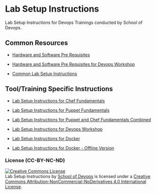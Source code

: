 # Lab Setup Instructions
Lab Setup Instructions for Devops Trainings conducted by School of Devops.

## Common Resources

* [Hardware and Software Pre Requisites](https://github.com/schoolofdevops/lab-setup/blob/master/common/hardware_software_requirements.md)

* [Hardware and Software Pre Requisites for Devops Workshop](https://github.com/schoolofdevops/lab-setup/blob/master/common/hardware_software_requirements_devops.md)


* [Common Lab Setup Instructions](https://github.com/schoolofdevops/lab-setup/blob/master/common/common-lab-setup-instructions.md)

## Tool/Training  Specific Instructions

* [Lab Setup Instructions for Chef Fundamentals](https://github.com/schoolofdevops/lab-setup/blob/master/chef/labsetup/chef-lab-setup-instructions.md)

* [Lab Setup Instructions for Puppet Fundamentals](https://github.com/schoolofdevops/lab-setup/blob/master/puppet/labsetup/puppet-lab-setup-instructions.md)

* [Lab Setup Instructions for Puppet and  Chef Fundamentals Combined](https://github.com/schoolofdevops/lab-setup/blob/master/puppet-chef/puppet-chef-lab-setup-instructions.md)

* [Lab Setup Instructions for Devops Workshop](https://github.com/schoolofdevops/lab-setup/blob/master/devops/labsetup/devops-workshop-lab-setup-instructions.md)

* [Lab Setup Instructions for Docker](https://github.com/schoolofdevops/lab-setup/blob/master/docker/labsetup/docker-lab-setup-instructions.md)

* [Lab Setup Instructions for Docker - Offline Version ](https://github.com/schoolofdevops/lab-setup/blob/master/docker/labsetup/docker_vm_env.md)

### License (CC-BY-NC-ND)

<a rel="license" href="http://creativecommons.org/licenses/by-nc-nd/4.0/"><img alt="Creative Commons License" style="border-width:0" src="https://i.creativecommons.org/l/by-nc-nd/4.0/88x31.png" /></a><br /><span xmlns:dct="http://purl.org/dc/terms/" property="dct:title">Lab Setup Instructions </span> by <a xmlns:cc="http://creativecommons.org/ns#" href="www.schoolofdevops.com" property="cc:attributionName" rel="cc:attributionURL">School of Devops</a> is licensed under a <a rel="license" href="http://creativecommons.org/licenses/by-nc-nd/4.0/">Creative Commons Attribution-NonCommercial-NoDerivatives 4.0 International License</a>.
